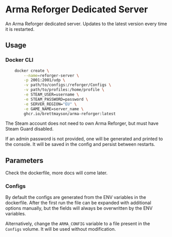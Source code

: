 # Arma Reforger Dedicated Server

An Arma Reforger dedicated server. Updates to the latest version every time it is restarted.

## Usage

### Docker CLI

```sh
    docker create \
        --name=reforger-server \
        -p 2001:2001/udp \
        -v path/to/configs:/reforger/Configs \
        -v path/to/profiles:/home/profile \
        -e STEAM_USER=username \
        -e STEAM_PASSWORD=password \
        -e SERVER_REGION="EU" \
        -e GAME_NAME=server_name \
        ghcr.io/brettmayson/arma-reforger:latest
```

The Steam account does not need to own Arma Reforger, but must have Steam Guard disabled.

If an admin password is not provided, one will be generated and printed to the console. It will be saved in the config and persist between restarts.

## Parameters

Check the dockerfile, more docs will come later.

### Configs

By default the configs are generated from the ENV variables in the dockerfile. After the first run the file can be expanded with additional options manually, but the fields will always be overwritten by the ENV variables.

Alternatively, change the `ARMA_CONFIG` variable to a file present in the `Configs` volume. It will be used without modification.
